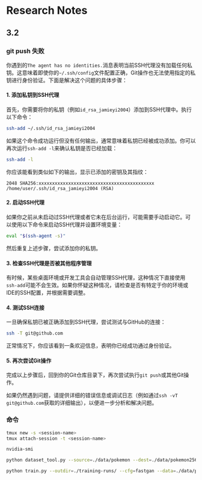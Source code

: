 # Research Notes

## 3.2
### git push 失败
你遇到的`The agent has no identities.`消息表明当前SSH代理没有加载任何私钥。这意味着即使你的`~/.ssh/config`文件配置正确，Git操作也无法使用指定的私钥进行身份验证。下面是解决这个问题的具体步骤：

#### 1. 添加私钥到SSH代理

首先，你需要将你的私钥（例如`id_rsa_jamieyi2004`）添加到SSH代理中。执行以下命令：

```bash
ssh-add ~/.ssh/id_rsa_jamieyi2004
```

如果这个命令成功运行但没有任何输出，通常意味着私钥已经被成功添加。你可以再次运行`ssh-add -l`来确认私钥是否已经加载：

```bash
ssh-add -l
```

你应该能看到类似如下的输出，显示已添加的密钥及其指纹：

```plaintext
2048 SHA256:xxxxxxxxxxxxxxxxxxxxxxxxxxxxxxxxxxxxxxxxxxx /home/user/.ssh/id_rsa_jamieyi2004 (RSA)
```

#### 2. 启动SSH代理

如果你之前从未启动过SSH代理或者它未在后台运行，可能需要手动启动它。可以使用以下命令来启动SSH代理并设置环境变量：

```bash
eval "$(ssh-agent -s)"
```

然后重复上述步骤，尝试添加你的私钥。

#### 3. 检查SSH代理是否被其他程序管理

有时候，某些桌面环境或开发工具会自动管理SSH代理，这种情况下直接使用`ssh-add`可能不会生效。如果你怀疑这种情况，请检查是否有特定于你的环境或IDE的SSH配置，并根据需要调整。

#### 4. 测试SSH连接

一旦确保私钥已被正确添加到SSH代理，尝试测试与GitHub的连接：

```bash
ssh -T git@github.com
```

正常情况下，你应该看到一条欢迎信息，表明你已经成功通过身份验证。

#### 5. 再次尝试Git操作

完成以上步骤后，回到你的Git仓库目录下，再次尝试执行`git push`或其他Git操作。

如果仍然遇到问题，请提供详细的错误信息或调试日志（例如通过`ssh -vT git@github.com`获取的详细输出），以便进一步分析和解决问题。

### 命令
```bash
tmux new -s <session-name>
tmux attach-session -t <session-name>

nvidia-smi

python dataset_tool.py --source=./data/pokemon --dest=./data/pokemon256.zip --resolution=256x256 --transform=center-crop

python train.py --outdir=./training-runs/ --cfg=fastgan --data=./data/pokemon256.zip --gpus=8 --batch=64 --mirror=1 --snap=50 --batch-gpu=8 --kimg=10000

```
